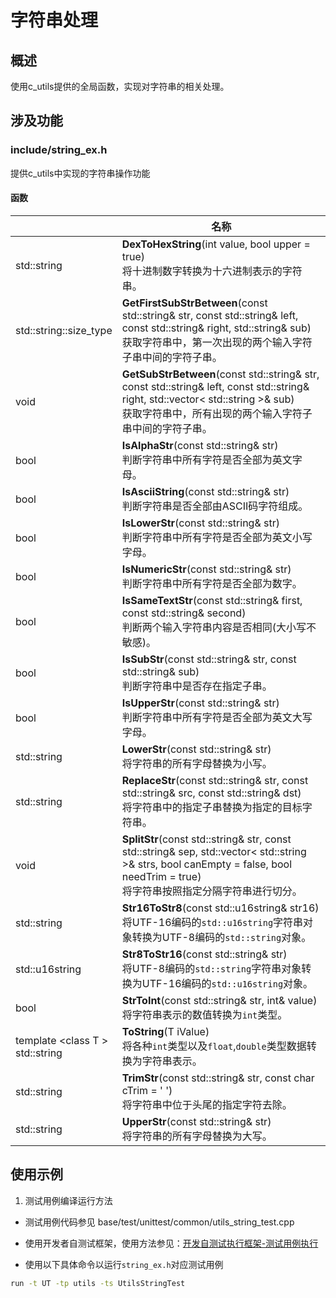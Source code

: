 # 字符串处理

## 概述
使用c_utils提供的全局函数，实现对字符串的相关处理。

## 涉及功能
### include/string_ex.h

提供c_utils中实现的字符串操作功能

#### 函数

|                | 名称           |
| -------------- | -------------- |
| std::string | **DexToHexString**(int value, bool upper = true)<br>将十进制数字转换为十六进制表示的字符串。  |
| std::string::size_type | **GetFirstSubStrBetween**(const std::string& str, const std::string& left, const std::string& right, std::string& sub)<br>获取字符串中，第一次出现的两个输入字符子串中间的字符子串。  |
| void | **GetSubStrBetween**(const std::string& str, const std::string& left, const std::string& right, std::vector< std::string >& sub)<br>获取字符串中，所有出现的两个输入字符子串中间的字符子串。  |
| bool | **IsAlphaStr**(const std::string& str)<br>判断字符串中所有字符是否全部为英文字母。  |
| bool | **IsAsciiString**(const std::string& str)<br>判断字符串是否全部由ASCII码字符组成。  |
| bool | **IsLowerStr**(const std::string& str)<br>判断字符串中所有字符是否全部为英文小写字母。  |
| bool | **IsNumericStr**(const std::string& str)<br>判断字符串中所有字符是否全部为数字。  |
| bool | **IsSameTextStr**(const std::string& first, const std::string& second)<br>判断两个输入字符串内容是否相同(大小写不敏感)。  |
| bool | **IsSubStr**(const std::string& str, const std::string& sub)<br>判断字符串中是否存在指定子串。  |
| bool | **IsUpperStr**(const std::string& str)<br>判断字符串中所有字符是否全部为英文大写字母。  |
| std::string | **LowerStr**(const std::string& str)<br>将字符串的所有字母替换为小写。  |
| std::string | **ReplaceStr**(const std::string& str, const std::string& src, const std::string& dst)<br>将字符串中的指定子串替换为指定的目标字符串。  |
| void | **SplitStr**(const std::string& str, const std::string& sep, std::vector< std::string >& strs, bool canEmpty = false, bool needTrim = true)<br>将字符串按照指定分隔字符串进行切分。  |
| std::string | **Str16ToStr8**(const std::u16string& str16)<br>将UTF-16编码的`std::u16string`字符串对象转换为UTF-8编码的`std::string`对象。  |
| std::u16string | **Str8ToStr16**(const std::string& str)<br>将UTF-8编码的`std::string`字符串对象转换为UTF-16编码的`std::u16string`对象。  |
| bool | **StrToInt**(const std::string& str, int& value)<br>将字符串表示的数值转换为`int`类型。  |
| template <class T \> <br>std::string | **ToString**(T iValue)<br>将各种`int`类型以及`float`,`double`类型数据转换为字符串表示。  |
| std::string | **TrimStr**(const std::string& str, const char cTrim = ' ')<br>将字符串中位于头尾的指定字符去除。  |
| std::string | **UpperStr**(const std::string& str)<br>将字符串的所有字母替换为大写。  |


## 使用示例

1. 测试用例编译运行方法

- 测试用例代码参见 base/test/unittest/common/utils_string_test.cpp

- 使用开发者自测试框架，使用方法参见：[开发自测试执行框架-测试用例执行](https://gitee.com/openharmony/testfwk_developer_test#%E6%B5%8B%E8%AF%95%E7%94%A8%E4%BE%8B%E6%89%A7%E8%A1%8C)

- 使用以下具体命令以运行`string_ex.h`对应测试用例

```bash
run -t UT -tp utils -ts UtilsStringTest
```